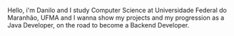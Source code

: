 Hello, i'm Danilo and I study Computer Science at Universidade Federal do Maranhão, UFMA and I wanna show my projects and my progression as a Java Developer, on the  road to become a Backend Developer.
